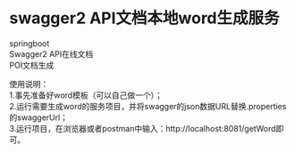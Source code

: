 # swagger2 API文档本地word生成服务
springboot  
Swagger2 API在线文档  
POI文档生成  

使用说明：  
   1.事先准备好word模板（可以自己做一个）；  
   2.运行需要生成word的服务项目，并将swagger的json数据URL替换.properties的swaggerUrl；  
   3.运行项目，在浏览器或者postman中输入：http://localhost:8081/getWord即可。

